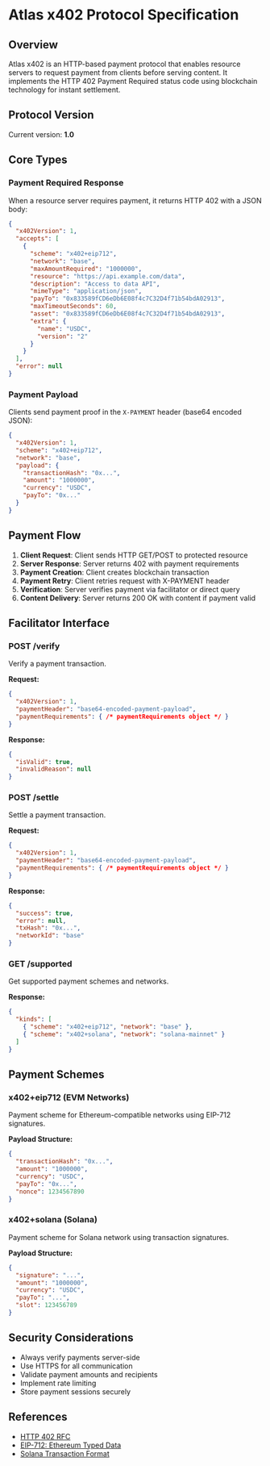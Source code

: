 # Atlas x402 Protocol Specification

## Overview

Atlas x402 is an HTTP-based payment protocol that enables resource servers to request payment from clients before serving content. It implements the HTTP 402 Payment Required status code using blockchain technology for instant settlement.

## Protocol Version

Current version: **1.0**

## Core Types

### Payment Required Response

When a resource server requires payment, it returns HTTP 402 with a JSON body:

```json
{
  "x402Version": 1,
  "accepts": [
    {
      "scheme": "x402+eip712",
      "network": "base",
      "maxAmountRequired": "1000000",
      "resource": "https://api.example.com/data",
      "description": "Access to data API",
      "mimeType": "application/json",
      "payTo": "0x833589fCD6eDb6E08f4c7C32D4f71b54bdA02913",
      "maxTimeoutSeconds": 60,
      "asset": "0x833589fCD6eDb6E08f4c7C32D4f71b54bdA02913",
      "extra": {
        "name": "USDC",
        "version": "2"
      }
    }
  ],
  "error": null
}
```

### Payment Payload

Clients send payment proof in the `X-PAYMENT` header (base64 encoded JSON):

```json
{
  "x402Version": 1,
  "scheme": "x402+eip712",
  "network": "base",
  "payload": {
    "transactionHash": "0x...",
    "amount": "1000000",
    "currency": "USDC",
    "payTo": "0x..."
  }
}
```

## Payment Flow

1. **Client Request**: Client sends HTTP GET/POST to protected resource
2. **Server Response**: Server returns 402 with payment requirements
3. **Payment Creation**: Client creates blockchain transaction
4. **Payment Retry**: Client retries request with X-PAYMENT header
5. **Verification**: Server verifies payment via facilitator or direct query
6. **Content Delivery**: Server returns 200 OK with content if payment valid

## Facilitator Interface

### POST /verify

Verify a payment transaction.

**Request:**
```json
{
  "x402Version": 1,
  "paymentHeader": "base64-encoded-payment-payload",
  "paymentRequirements": { /* paymentRequirements object */ }
}
```

**Response:**
```json
{
  "isValid": true,
  "invalidReason": null
}
```

### POST /settle

Settle a payment transaction.

**Request:**
```json
{
  "x402Version": 1,
  "paymentHeader": "base64-encoded-payment-payload",
  "paymentRequirements": { /* paymentRequirements object */ }
}
```

**Response:**
```json
{
  "success": true,
  "error": null,
  "txHash": "0x...",
  "networkId": "base"
}
```

### GET /supported

Get supported payment schemes and networks.

**Response:**
```json
{
  "kinds": [
    { "scheme": "x402+eip712", "network": "base" },
    { "scheme": "x402+solana", "network": "solana-mainnet" }
  ]
}
```

## Payment Schemes

### x402+eip712 (EVM Networks)

Payment scheme for Ethereum-compatible networks using EIP-712 signatures.

**Payload Structure:**
```json
{
  "transactionHash": "0x...",
  "amount": "1000000",
  "currency": "USDC",
  "payTo": "0x...",
  "nonce": 1234567890
}
```

### x402+solana (Solana)

Payment scheme for Solana network using transaction signatures.

**Payload Structure:**
```json
{
  "signature": "...",
  "amount": "1000000",
  "currency": "USDC",
  "payTo": "...",
  "slot": 123456789
}
```

## Security Considerations

- Always verify payments server-side
- Use HTTPS for all communication
- Validate payment amounts and recipients
- Implement rate limiting
- Store payment sessions securely

## References

- [HTTP 402 RFC](https://datatracker.ietf.org/doc/html/rfc7231#section-6.5.2)
- [EIP-712: Ethereum Typed Data](https://eips.ethereum.org/EIPS/eip-712)
- [Solana Transaction Format](https://docs.solana.com/developing/programming-model/transactions)





